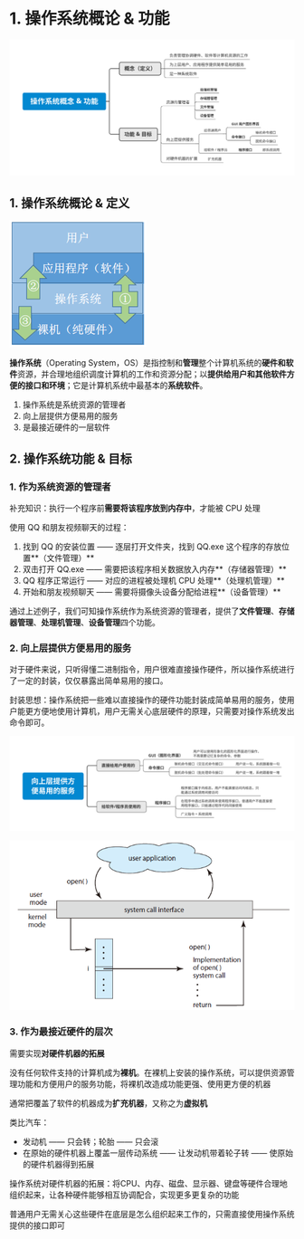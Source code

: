 # 1. 操作系统概论 & 功能

![](../.gitbook/assets/cao-zuo-xi-tong-gai-nian-gong-neng-%20%281%29.svg)

## 1. 操作系统概论 & 定义

![&#x8BA1;&#x7B97;&#x673A;&#x7CFB;&#x7EDF;&#x7684;&#x5C42;&#x6B21;&#x7ED3;&#x6784;](../.gitbook/assets/image%20%281%29.png)

**操作系统**（Operating System，OS）是指控制和**管理**整个计算机系统的**硬件和软件**资源，并合理地组织调度计算机的工作和资源分配；以**提供给用户和其他软件方便的接口和环境**；它是计算机系统中最基本的**系统软件**。

1. 操作系统是系统资源的管理者
2. 向上层提供方便易用的服务
3. 是最接近硬件的一层软件

## 2. 操作系统功能 & 目标

### 1. 作为系统资源的管理者

补充知识：执行一个程序前**需要将该程序放到内存中**，才能被 CPU 处理

使用 QQ 和朋友视频聊天的过程：

1. 找到 QQ 的安装位置 —— 逐层打开文件夹，找到 QQ.exe 这个程序的存放位置**（文件管理）**
2. 双击打开 QQ.exe —— 需要把该程序相关数据放入内存**（存储器管理）**
3. QQ 程序正常运行 —— 对应的进程被处理机 CPU 处理**（处理机管理）**
4. 开始和朋友视频聊天 —— 需要将摄像头设备分配给进程**（设备管理）**

通过上述例子，我们可知操作系统作为系统资源的管理者，提供了**文件管理**、**存储器管理**、**处理机管理**、**设备管理**四个功能。

### 2. 向上层提供方便易用的服务

对于硬件来说，只听得懂二进制指令，用户很难直接操作硬件，所以操作系统进行了一定的封装，仅仅暴露出简单易用的接口。

封装思想：操作系统把一些难以直接操作的硬件功能封装成简单易用的服务，使用户能更方便地使用计算机，用户无需关心底层硬件的原理，只需要对操作系统发出命令即可。

![](../.gitbook/assets/xiang-shang-ceng-ti-gong-fang-bian-yi-yong-de-fu-wu-.svg)

![](../.gitbook/assets/image%20%283%29.png)

### 3. 作为最接近硬件的层次

需要实现**对硬件机器的拓展**

没有任何软件支持的计算机成为**裸机**。在裸机上安装的操作系统，可以提供资源管理功能和方便用户的服务功能，将裸机改造成功能更强、使用更方便的机器

通常把覆盖了软件的机器成为**扩充机器**，又称之为**虚拟机**

类比汽车： 

* 发动机 —— 只会转；轮胎 —— 只会滚 
* 在原始的硬件机器上覆盖一层传动系统 —— 让发动机带着轮子转 —— 使原始的硬件机器得到拓展

操作系统对硬件机器的拓展：将CPU、内存、磁盘、显示器、键盘等硬件合理地组织起来，让各种硬件能够相互协调配合，实现更多更复杂的功能

普通用户无需关心这些硬件在底层是怎么组织起来工作的，只需直接使用操作系统提供的接口即可

